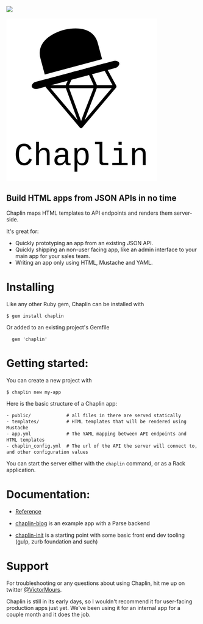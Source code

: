 ![](https://api.travis-ci.org/victormours/chaplin.svg)

![](assets/chaplin.svg)
## Build HTML apps from JSON APIs in no time

Chaplin maps HTML templates to API endpoints and renders them server-side.

It's great for:
  - Quickly prototyping an app from an existing JSON API.
  - Quickly shipping an non-user facing app, like an admin interface to your main app for your sales team.
  - Writing an app only using HTML, Mustache and YAML.


# Installing

Like any other Ruby gem, Chaplin can be installed with
```
$ gem install chaplin
```
Or added to an existing project's Gemfile
```
  gem 'chaplin'
```

# Getting started:

You can create a new project with
```
$ chaplin new my-app
```

Here is the basic structure of a Chaplin app:
```
- public/             # all files in there are served statically
- templates/          # HTML templates that will be rendered using Mustache
- app.yml             # The YAML mapping between API endpoints and HTML templates
- chaplin_config.yml  # The url of the API the server will connect to, and other configuration values
```

You can start the server either with the `chaplin` command, or as a Rack application.


# Documentation:

- [Reference](https://relishapp.com/victormours/chaplin/docs)

- [chaplin-blog](https://github.com/victormours/chaplin-blog) is an example app with a Parse backend

- [chaplin-init](https://github.com/victormours/chaplin-init) is a starting point with some basic front end dev tooling (gulp, zurb foundation and such)


# Support

For troubleshooting or any questions about using Chaplin, hit me up on twitter [@VictorMours](https://twitter.com/VictorMours).

Chaplin is still in its early days, so I wouldn't recommend it for user-facing production apps just yet. We've been using it for an internal app for a couple month and it does the job.

